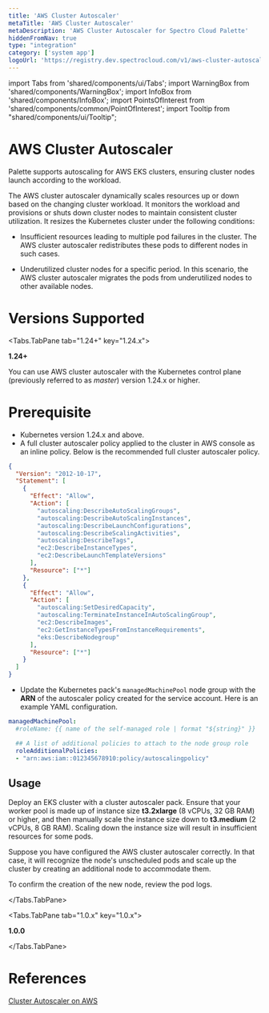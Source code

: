 ```yaml
---
title: 'AWS Cluster Autoscaler'
metaTitle: 'AWS Cluster Autoscaler'
metaDescription: 'AWS Cluster Autoscaler for Spectro Cloud Palette'
hiddenFromNav: true
type: "integration"
category: ['system app']
logoUrl: 'https://registry.dev.spectrocloud.com/v1/aws-cluster-autoscaler/blobs/sha256:f86813591b3b63b3afcf0a604a7c8c715660448585e89174908f3c6a421ad8d8?type=image/png'
---
```


import Tabs from 'shared/components/ui/Tabs';
import WarningBox from 'shared/components/WarningBox';
import InfoBox from 'shared/components/InfoBox';
import PointsOfInterest from 'shared/components/common/PointOfInterest';
import Tooltip from "shared/components/ui/Tooltip";

# AWS Cluster Autoscaler

Palette supports autoscaling for AWS EKS clusters, ensuring cluster nodes launch according to the workload. 

The AWS cluster autoscaler dynamically scales resources up or down based on the changing cluster workload. It monitors the workload and provisions or shuts down cluster nodes to maintain consistent cluster utilization. It resizes the Kubernetes cluster under the following conditions:

* Insufficient resources leading to multiple pod failures in the cluster. The AWS cluster autoscaler redistributes these pods to different nodes in such cases.

* Underutilized cluster nodes for a specific period. In this scenario, the AWS cluster autoscaler migrates the pods from underutilized nodes to other available nodes.

# Versions Supported

<Tabs>

<Tabs.TabPane tab="1.24+" key="1.24.x">

**1.24+**

You can use AWS cluster autoscaler with the Kubernetes control plane (previously referred to as *master*) version 1.24.x or higher. 




# Prerequisite

* Kubernetes version 1.24.x and above.
* A full cluster autoscaler policy applied to the cluster in AWS console as an inline policy. Below is the recommended full cluster autoscaler policy.

```json
{
  "Version": "2012-10-17",
  "Statement": [
    {
      "Effect": "Allow",
      "Action": [
        "autoscaling:DescribeAutoScalingGroups",
        "autoscaling:DescribeAutoScalingInstances",
        "autoscaling:DescribeLaunchConfigurations",
        "autoscaling:DescribeScalingActivities",
        "autoscaling:DescribeTags",
        "ec2:DescribeInstanceTypes",
        "ec2:DescribeLaunchTemplateVersions"
      ],
      "Resource": ["*"]
    },
    {
      "Effect": "Allow",
      "Action": [
        "autoscaling:SetDesiredCapacity",
        "autoscaling:TerminateInstanceInAutoScalingGroup",
        "ec2:DescribeImages",
        "ec2:GetInstanceTypesFromInstanceRequirements",
        "eks:DescribeNodegroup"
      ],
      "Resource": ["*"]
    }
  ]
}
```

* Update the Kubernetes pack's  `managedMachinePool` node group with the **ARN** of the autoscaler policy created for the service account. Here is an example YAML configuration. 

```yaml
managedMachinePool:
  #roleName: {{ name of the self-managed role | format "${string}" }}

  ## A list of additional policies to attach to the node group role
  roleAdditionalPolicies:
  - "arn:aws:iam::012345678910:policy/autoscalingpolicy"
```

## Usage

Deploy an EKS cluster with a cluster autoscaler pack. Ensure that your worker pool is made up of instance size **t3.2xlarge** (8 vCPUs, 32 GB RAM) or higher, and then manually scale the instance size down to **t3.medium** (2 vCPUs, 8 GB RAM). Scaling down the instance size will result in insufficient resources for some pods. 

Suppose you have configured the AWS cluster autoscaler correctly. In that case, it will recognize the node's unscheduled pods and scale up the cluster by creating an additional node to accommodate them.

To confirm the creation of the new node, review the pod logs.


</Tabs.TabPane>

<Tabs.TabPane tab="1.0.x" key="1.0.x">

**1.0.0**

</Tabs.TabPane>
</Tabs>



# References

[Cluster Autoscaler on AWS](https://github.com/kubernetes/autoscaler/blob/master/cluster-autoscaler/cloudprovider/aws/README.md)

